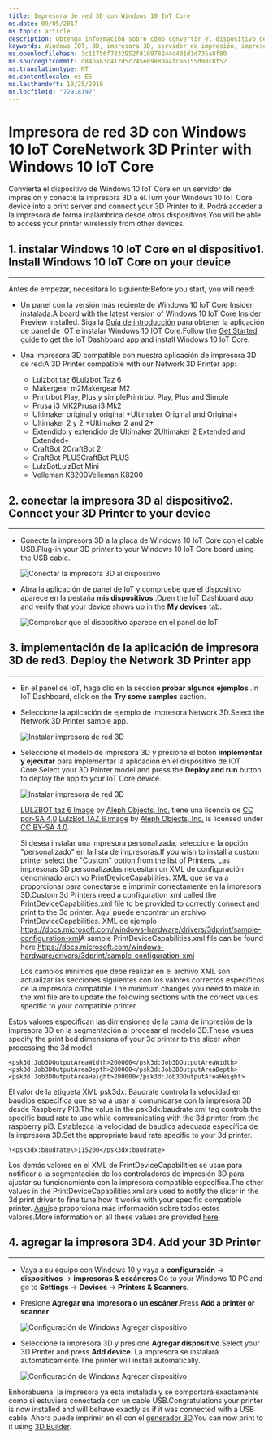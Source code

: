 ```yaml
---
title: Impresora de red 3D con Windows 10 IoT Core
ms.date: 09/05/2017
ms.topic: article
description: Obtenga información sobre cómo convertir el dispositivo de Windows 10 IoT Core en un servidor de impresión y conectar su impresora 3D a él.
keywords: Windows IOT, 3D, impresora 3D, servidor de impresión, impresora 3D de red
ms.openlocfilehash: 3c11756f7832952f816978244d401d1d735a8f80
ms.sourcegitcommit: d84ba83c412d5c245e89880a4fca6155d98c8f52
ms.translationtype: MT
ms.contentlocale: es-ES
ms.lasthandoff: 10/25/2019
ms.locfileid: "72918197"
---
```

# <a name="network-3d-printer-with-windows-10-iot-core"></a><span data-ttu-id="e191e-104">Impresora de red 3D con Windows 10 IoT Core</span><span class="sxs-lookup"><span data-stu-id="e191e-104">Network 3D Printer with Windows 10 IoT Core</span></span>

<span data-ttu-id="e191e-105">Convierta el dispositivo de Windows 10 IoT Core en un servidor de impresión y conecte la impresora 3D a él.</span><span class="sxs-lookup"><span data-stu-id="e191e-105">Turn your Windows 10 IoT Core device into a print server and connect your 3D Printer to it.</span></span> <span data-ttu-id="e191e-106">Podrá acceder a la impresora de forma inalámbrica desde otros dispositivos.</span><span class="sxs-lookup"><span data-stu-id="e191e-106">You will be able to access your printer wirelessly from other devices.</span></span>

## <a name="1-install-windows-10-iot-core-on-your-device"></a><span data-ttu-id="e191e-107">1. instalar Windows 10 IoT Core en el dispositivo</span><span class="sxs-lookup"><span data-stu-id="e191e-107">1. Install Windows 10 IoT Core on your device</span></span>
___
<span data-ttu-id="e191e-108">Antes de empezar, necesitará lo siguiente:</span><span class="sxs-lookup"><span data-stu-id="e191e-108">Before you start, you will need:</span></span>

* <span data-ttu-id="e191e-109">Un panel con la versión más reciente de Windows 10 IoT Core Insider instalada.</span><span class="sxs-lookup"><span data-stu-id="e191e-109">A board with the latest version of Windows 10 IoT Core Insider Preview installed.</span></span> <span data-ttu-id="e191e-110">Siga la [Guía de introducción](https://developer.microsoft.com/en-us/windows/iot/getstarted) para obtener la aplicación de panel de IOT e instalar Windows 10 IOT Core.</span><span class="sxs-lookup"><span data-stu-id="e191e-110">Follow the [Get Started guide](https://developer.microsoft.com/en-us/windows/iot/getstarted) to get the IoT Dashboard app and install Windows 10 IoT Core.</span></span>
* <span data-ttu-id="e191e-111">Una impresora 3D compatible con nuestra aplicación de impresora 3D de red:</span><span class="sxs-lookup"><span data-stu-id="e191e-111">A 3D Printer compatible with our Network 3D Printer app:</span></span>

    * <span data-ttu-id="e191e-112">Lulzbot taz 6</span><span class="sxs-lookup"><span data-stu-id="e191e-112">Lulzbot Taz 6</span></span>
    * <span data-ttu-id="e191e-113">Makergear m2</span><span class="sxs-lookup"><span data-stu-id="e191e-113">Makergear M2</span></span>
    * <span data-ttu-id="e191e-114">Printrbot Play, Plus y simple</span><span class="sxs-lookup"><span data-stu-id="e191e-114">Printrbot Play, Plus and Simple</span></span>
    * <span data-ttu-id="e191e-115">Prusa i3 MK2</span><span class="sxs-lookup"><span data-stu-id="e191e-115">Prusa i3 Mk2</span></span>
    * <span data-ttu-id="e191e-116">Ultimaker original y original +</span><span class="sxs-lookup"><span data-stu-id="e191e-116">Ultimaker Original and Original+</span></span>
    * <span data-ttu-id="e191e-117">Ultimaker 2 y 2 +</span><span class="sxs-lookup"><span data-stu-id="e191e-117">Ultimaker 2 and 2+</span></span>
    * <span data-ttu-id="e191e-118">Extendido y extendido de Ultimaker 2</span><span class="sxs-lookup"><span data-stu-id="e191e-118">Ultimaker 2 Extended and Extended+</span></span>
    * <span data-ttu-id="e191e-119">CraftBot 2</span><span class="sxs-lookup"><span data-stu-id="e191e-119">CraftBot 2</span></span>
    * <span data-ttu-id="e191e-120">CraftBot PLUS</span><span class="sxs-lookup"><span data-stu-id="e191e-120">CraftBot PLUS</span></span>
    * <span data-ttu-id="e191e-121">LulzBot</span><span class="sxs-lookup"><span data-stu-id="e191e-121">LulzBot Mini</span></span>
    * <span data-ttu-id="e191e-122">Velleman K8200</span><span class="sxs-lookup"><span data-stu-id="e191e-122">Velleman K8200</span></span>

## <a name="2-connect-your-3d-printer-to-your-device"></a><span data-ttu-id="e191e-123">2. conectar la impresora 3D al dispositivo</span><span class="sxs-lookup"><span data-stu-id="e191e-123">2. Connect your 3D Printer to your device</span></span>
___
* <span data-ttu-id="e191e-124">Conecte la impresora 3D a la placa de Windows 10 IoT Core con el cable USB.</span><span class="sxs-lookup"><span data-stu-id="e191e-124">Plug-in your 3D printer to your Windows 10 IoT Core board using the USB cable.</span></span>

    ![Conectar la impresora 3D al dispositivo](../media/3DPrintServer/connect-3d-printer.png)

* <span data-ttu-id="e191e-126">Abra la aplicación de panel de IoT y compruebe que el dispositivo aparece en la pestaña **mis dispositivos** .</span><span class="sxs-lookup"><span data-stu-id="e191e-126">Open the IoT Dashboard app and verify that your device shows up in the **My devices** tab.</span></span>

    ![Comprobar que el dispositivo aparece en el panel de IoT](../media/3DPrintServer/selectDevice.png)
    
## <a name="3-deploy-the-network-3d-printer-app"></a><span data-ttu-id="e191e-128">3. implementación de la aplicación de impresora 3D de red</span><span class="sxs-lookup"><span data-stu-id="e191e-128">3. Deploy the Network 3D Printer app</span></span>
___
* <span data-ttu-id="e191e-129">En el panel de IoT, haga clic en la sección **probar algunos ejemplos** .</span><span class="sxs-lookup"><span data-stu-id="e191e-129">In IoT Dashboard, click on the **Try some samples** section.</span></span>
* <span data-ttu-id="e191e-130">Seleccione la aplicación de ejemplo de impresora Network 3D.</span><span class="sxs-lookup"><span data-stu-id="e191e-130">Select the Network 3D Printer sample app.</span></span>

   ![Instalar impresora de red 3D](../media/3dprintserver/dashboard-samples.png)

* <span data-ttu-id="e191e-132">Seleccione el modelo de impresora 3D y presione el botón **implementar y ejecutar** para implementar la aplicación en el dispositivo de IOT Core.</span><span class="sxs-lookup"><span data-stu-id="e191e-132">Select your 3D Printer model and press the **Deploy and run** button to deploy the app to your IoT Core device.</span></span> 

    ![Instalar impresora de red 3D](../media/3dprintserver/dashboard-app.png)

    <span data-ttu-id="e191e-134">[LULZBOT taz 6 Image](http://devel.lulzbot.com/TAZ/Olive/photos/TAZ_6_Angle_Rock2pus_transparent.png) by [Aleph Objects, Inc.](https://www.alephobjects.com/) tiene una licencia de [CC por-SA 4,0](https://creativecommons.org/licenses/by-sa/4.0/).</span><span class="sxs-lookup"><span data-stu-id="e191e-134">[LulzBot TAZ 6 image](http://devel.lulzbot.com/TAZ/Olive/photos/TAZ_6_Angle_Rock2pus_transparent.png) by [Aleph Objects, Inc.](https://www.alephobjects.com/) is licensed under [CC BY-SA 4.0](https://creativecommons.org/licenses/by-sa/4.0/).</span></span>
    
    <span data-ttu-id="e191e-135">Si desea instalar una impresora personalizada, seleccione la opción "personalizado" en la lista de impresoras.</span><span class="sxs-lookup"><span data-stu-id="e191e-135">If you wish to install a custom printer select the "Custom" option from the list of Printers.</span></span> <span data-ttu-id="e191e-136">Las impresoras 3D personalizadas necesitan un XML de configuración denominado archivo PrintDeviceCapabilities. XML que se va a proporcionar para conectarse e imprimir correctamente en la impresora 3D.</span><span class="sxs-lookup"><span data-stu-id="e191e-136">Custom 3d Printers need a configuration xml called the PrintDeviceCapabilities.xml file to be provided to correctly connect and print to the 3d printer.</span></span> <span data-ttu-id="e191e-137">Aquí puede encontrar un archivo PrintDeviceCapabilities. XML de ejemplo https://docs.microsoft.com/windows-hardware/drivers/3dprint/sample-configuration-xml</span><span class="sxs-lookup"><span data-stu-id="e191e-137">A sample PrintDeviceCapabilities.xml file can be found here https://docs.microsoft.com/windows-hardware/drivers/3dprint/sample-configuration-xml</span></span>
   
   <span data-ttu-id="e191e-138">Los cambios mínimos que debe realizar en el archivo XML son actualizar las secciones siguientes con los valores correctos específicos de la impresora compatible.</span><span class="sxs-lookup"><span data-stu-id="e191e-138">The minimum changes you need to make in the xml file are to update the following sections with the correct values specific to your compatible printer.</span></span>

<span data-ttu-id="e191e-139">Estos valores especifican las dimensiones de la cama de impresión de la impresora 3D en la segmentación al procesar el modelo 3D.</span><span class="sxs-lookup"><span data-stu-id="e191e-139">These values specify the print bed dimensions of your 3d printer to the slicer when processing the 3d model</span></span>

    <psk3d:Job3DOutputAreaWidth>200000</psk3d:Job3DOutputAreaWidth>
    <psk3d:Job3DOutputAreaDepth>200000</psk3d:Job3DOutputAreaDepth>
    <psk3d:Job3DOutputAreaHeight>200000</psk3d:Job3DOutputAreaHeight>


<span data-ttu-id="e191e-140">El valor de la etiqueta XML psk3dx: Baudrate controla la velocidad en baudios específica que se va a usar al comunicarse con la impresora 3D desde Raspberry PI3.</span><span class="sxs-lookup"><span data-stu-id="e191e-140">The value in the psk3dx:baudrate xml tag controls the specific baud rate to use while communicating with the 3d printer from the raspberry pi3.</span></span> <span data-ttu-id="e191e-141">Establezca la velocidad de baudios adecuada específica de la impresora 3D.</span><span class="sxs-lookup"><span data-stu-id="e191e-141">Set the appropriate baud rate specific to your 3d printer.</span></span> 

```
\<psk3dx:baudrate\>115200</psk3dx:baudrate>
```

<span data-ttu-id="e191e-142">Los demás valores en el XML de PrintDeviceCapabilities se usan para notificar a la segmentación de los controladores de impresión 3D para ajustar su funcionamiento con la impresora compatible específica.</span><span class="sxs-lookup"><span data-stu-id="e191e-142">The other values in the PrintDeviceCapabilities xml are used to notify the slicer in the 3d print driver to fine tune how it works with your specific compatible printer.</span></span>
<span data-ttu-id="e191e-143">[Aquí](https://docs.microsoft.com/windows-hardware/drivers/3dprint/slicer-settings)se proporciona más información sobre todos estos valores.</span><span class="sxs-lookup"><span data-stu-id="e191e-143">More information on all these values are provided [here](https://docs.microsoft.com/windows-hardware/drivers/3dprint/slicer-settings).</span></span>

    
    
## <a name="4-add-your-3d-printer"></a><span data-ttu-id="e191e-144">4. agregar la impresora 3D</span><span class="sxs-lookup"><span data-stu-id="e191e-144">4. Add your 3D Printer</span></span>
___
* <span data-ttu-id="e191e-145">Vaya a su equipo con Windows 10 y vaya a **configuración** -> **dispositivos** -> **impresoras & escáneres**.</span><span class="sxs-lookup"><span data-stu-id="e191e-145">Go to your Windows 10 PC and go to **Settings** -> **Devices** -> **Printers & Scanners**.</span></span>
* <span data-ttu-id="e191e-146">Presione **Agregar una impresora o un escáner**.</span><span class="sxs-lookup"><span data-stu-id="e191e-146">Press **Add a printer or scanner**.</span></span>

     ![Configuración de Windows Agregar dispositivo](../media/3dprintserver/add-printer.png)

* <span data-ttu-id="e191e-148">Seleccione la impresora 3D y presione **Agregar dispositivo**.</span><span class="sxs-lookup"><span data-stu-id="e191e-148">Select your 3D Printer and press **Add device**.</span></span> <span data-ttu-id="e191e-149">La impresora se instalará automáticamente.</span><span class="sxs-lookup"><span data-stu-id="e191e-149">The printer will install automatically.</span></span>

     ![Configuración de Windows Agregar dispositivo](../media/3dprintserver/add-device.png)

<span data-ttu-id="e191e-151">Enhorabuena, la impresora ya está instalada y se comportará exactamente como si estuviera conectada con un cable USB.</span><span class="sxs-lookup"><span data-stu-id="e191e-151">Congratulations your printer is now installed and will behave exactly as if it was connected with a USB cable.</span></span>
<span data-ttu-id="e191e-152">Ahora puede imprimir en él con el [generador 3D](https://msdn.microsoft.com/windows/hardware/mt561568.aspx).</span><span class="sxs-lookup"><span data-stu-id="e191e-152">You can now print to it using [3D Builder](https://msdn.microsoft.com/windows/hardware/mt561568.aspx).</span></span>
